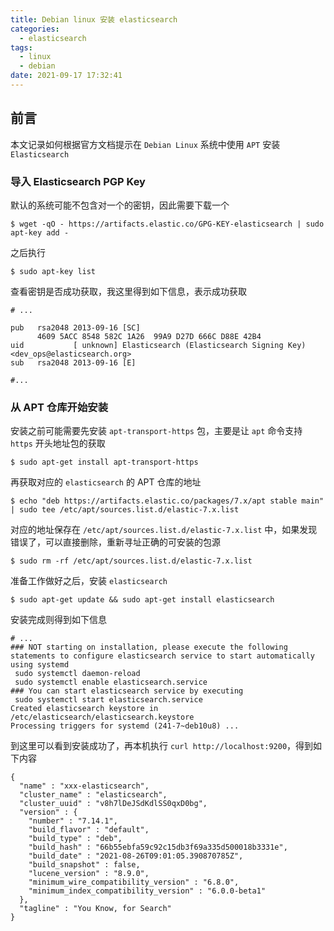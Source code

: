 ```yaml
---
title: Debian linux 安装 elasticsearch
categories:
  - elasticsearch
tags:
  - linux
  - debian
date: 2021-09-17 17:32:41
---
```



## 前言

本文记录如何根据官方文档提示在 `Debian Linux` 系统中使用 `APT` 安装 `Elasticsearch`

### 导入 Elasticsearch PGP Key

默认的系统可能不包含对一个的密钥，因此需要下载一个

```shell
$ wget -qO - https://artifacts.elastic.co/GPG-KEY-elasticsearch | sudo apt-key add -
```

之后执行

```shell
$ sudo apt-key list
```
查看密钥是否成功获取，我这里得到如下信息，表示成功获取

```shell
# ...

pub   rsa2048 2013-09-16 [SC]
      4609 5ACC 8548 582C 1A26  99A9 D27D 666C D88E 42B4
uid           [ unknown] Elasticsearch (Elasticsearch Signing Key) <dev_ops@elasticsearch.org>
sub   rsa2048 2013-09-16 [E]

#...

```

### 从 APT 仓库开始安装

安装之前可能需要先安装 `apt-transport-https` 包，主要是让 `apt` 命令支持 `https` 开头地址包的获取
```shell
$ sudo apt-get install apt-transport-https
```

再获取对应的 `elasticsearch` 的 APT 仓库的地址
```shell
$ echo "deb https://artifacts.elastic.co/packages/7.x/apt stable main" | sudo tee /etc/apt/sources.list.d/elastic-7.x.list
```
对应的地址保存在 `/etc/apt/sources.list.d/elastic-7.x.list` 中，如果发现错误了，可以直接删除，重新寻址正确的可安装的包源

```shell
$ sudo rm -rf /etc/apt/sources.list.d/elastic-7.x.list
```

准备工作做好之后，安装 `elasticsearch`
```shell
$ sudo apt-get update && sudo apt-get install elasticsearch
```
安装完成则得到如下信息

```shell
# ...
### NOT starting on installation, please execute the following statements to configure elasticsearch service to start automatically using systemd
 sudo systemctl daemon-reload
 sudo systemctl enable elasticsearch.service
### You can start elasticsearch service by executing
 sudo systemctl start elasticsearch.service
Created elasticsearch keystore in /etc/elasticsearch/elasticsearch.keystore
Processing triggers for systemd (241-7~deb10u8) ...
```

到这里可以看到安装成功了，再本机执行 `curl http://localhost:9200`，得到如下内容

```
{
  "name" : "xxx-elasticsearch",
  "cluster_name" : "elasticsearch",
  "cluster_uuid" : "v8h7lDeJSdKdlSS0qxD0bg",
  "version" : {
    "number" : "7.14.1",
    "build_flavor" : "default",
    "build_type" : "deb",
    "build_hash" : "66b55ebfa59c92c15db3f69a335d500018b3331e",
    "build_date" : "2021-08-26T09:01:05.390870785Z",
    "build_snapshot" : false,
    "lucene_version" : "8.9.0",
    "minimum_wire_compatibility_version" : "6.8.0",
    "minimum_index_compatibility_version" : "6.0.0-beta1"
  },
  "tagline" : "You Know, for Search"
}
```

